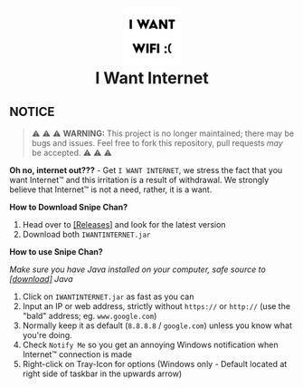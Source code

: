 <h1 align="center">
<img src="src/assets/icon.png" alt="Icon" width="100" height="100">
<br>
I Want Internet
<br>
</h1>

## NOTICE
> :warning: :warning: :warning: **WARNING:** This project is no longer maintained; there may be bugs and issues. Feel free to fork this repository, pull requests *may* be accepted. :warning: :warning: :warning:

**Oh no, internet out???** -
Get `I WANT INTERNET`, we stress the fact that you want Internet™ and this irritation is a result of withdrawal. We strongly believe that Internet™ is not a need, rather, it is a want.

**How to Download Snipe Chan?**
1. Head over to [[Releases]](https://github.com/itsmarsss/I-WANT-INTERNET/releases) and look for the latest version
2. Download both `IWANTINTERNET.jar`

**How to use Snipe Chan?**

*Make sure you have Java installed on your computer, safe source to [[download]](https://www.oracle.com/java/technologies/downloads/) Java*
1. Click on `IWANTINTERNET.jar` as fast as you can
2. Input an IP or web address, strictly without `https://` or `http://` (use the "bald" address; eg. `www.google.com`)
3. Normally keep it as default (`8.8.8.8` / `google.com`) unless you know what you're doing.
4. Check `Notify Me` so you get an annoying Windows notification when Internet™ connection is made
5. Right-click on Tray-Icon for options (Windows only - Default located at right side of taskbar in the upwards arrow)